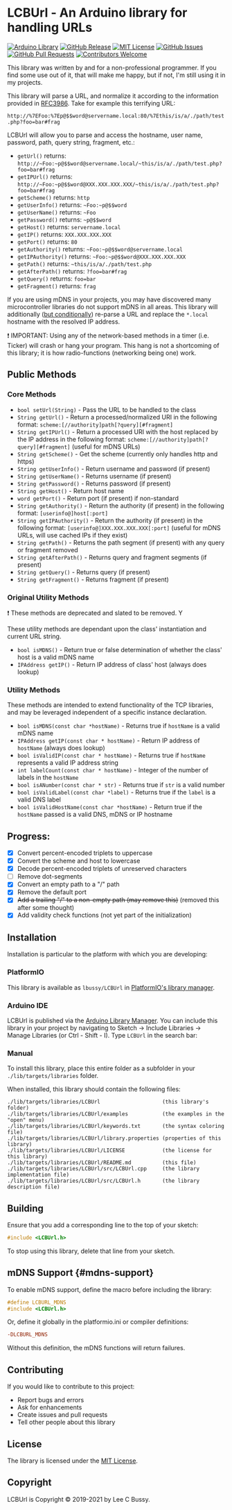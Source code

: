 # LCBUrl - An Arduino library for handling URLs

[![Arduino Library](https://www.ardu-badge.com/badge/LCBUrl.svg?style=plastic)](https://www.ardu-badge.com/LCBUrl)
[![GitHub Release](https://img.shields.io/github/v/release/lbussy/LCBUrl.svg?style=plastic)](https://github.com/lbussy/LCBUrl/releases)
[![MIT License](https://img.shields.io/github/license/lbussy/LCBUrl?style=plastic)](https://github.com/lbussy/LCBUrl/blob/master/LICENSE)
[![GitHub Issues](https://img.shields.io/github/issues/lbussy/LCBUrl?style=plastic)](http://github.com/lbussy/LCBUrl/issues)
[![GitHub Pull Requests](https://img.shields.io/github/issues-pr/lbussy/LCBUrl?style=plastic)](http://github.com/lbussy/LCBUrl/pulls)
[![Contributors Welcome](https://img.shields.io/badge/contributions-welcome-brightgreen.svg?style=plastic)](#Contributing)

This library was written by and for a non-professional programmer.  If you find some use out of it, that will make me happy, but if not, I'm still using it in my projects.

This library will parse a URL, and normalize it according to the information provided in [RFC3986](https://tools.ietf.org/html/rfc3986).  Take for example this terrifying URL:

`http://%7EFoo:%7Ep@$$word@servername.local:80/%7Ethis/is/a/./path/test.php?foo=bar#frag`

LCBUrl will allow you to parse and access the hostname, user name, password, path, query string, fragment, etc.:

- `getUrl()` returns: `http://~Foo:~p@$$word@servername.local/~this/is/a/./path/test.php?foo=bar#frag`
- `getIPUrl()` returns: `http://~Foo:~p@$$word@XXX.XXX.XXX.XXX/~this/is/a/./path/test.php?foo=bar#frag`
- `getScheme()` returns: `http`
- `getUserInfo()` returns: `~Foo:~p@$$word`
- `getUserName()` returns: `~Foo`
- `getPassword()` returns: `~p@$$word`
- `getHost()` returns: `servername.local`
- `getIP()` returns: `XXX.XXX.XXX.XXX`
- `getPort()` returns: `80`
- `getAuthority()` returns: `~Foo:~p@$$word@servername.local`
- `getIPAuthority()` returns: `~Foo:~p@$$word@XXX.XXX.XXX.XXX`
- `getPath()` returns: `~this/is/a/./path/test.php`
- `getAfterPath()` returns: `?foo=bar#frag`
- `getQuery()` returns: `foo=bar`
- `getFragment()` returns: `frag`

If you are using mDNS in your projects, you may have discovered many microcontroller libraries do not support mDNS in all areas.  This library will additionally ([but conditionally](#mdns-support)) re-parse a URL and replace the `*.local` hostname with the resolved IP address.

:exclamation: IMPORTANT: Using any of the network-based methods in a timer (i.e. Ticker) will crash or hang your program. This hang is not a shortcoming of this library; it is how radio-functions (networking being one) work.

## Public Methods

### Core Methods

- `bool setUrl(String)` - Pass the URL to be handled to the class
- `String getUrl()` - Return a processed/normalized URI in the following format: `scheme:[//authority]path[?query][#fragment]`
- `String getIPUrl()` - Return a processed URI with the host replaced by the IP address in the following format: `scheme:[//authority]path[?query][#fragment]` (useful for mDNS URLs)
- `String getScheme()` - Get the scheme (currently only handles http and https)
- `String getUserInfo()` - Return username and password (if present)
- `String getUserName()` - Returns username (if present)
- `String getPassword()` - Returns password (if present)
- `String getHost()` - Return host name
- `word getPort()` - Return port (if present) if non-standard
- `String getAuthority()` - Return the authority (if present) in the following format: `[userinfo@]host[:port]`
- `String getIPAuthority()` - Return the authority (if present) in the following format: `[userinfo@]XXX.XXX.XXX.XXX[:port]` (useful for mDNS URLs, will use cached IPs if they exist)
- `String getPath()` - Returns the path segment (if present) with any query or fragment removed
- `String getAfterPath()` - Returns query and fragment segments (if present)
- `String getQuery()` - Returns query (if present)
- `String getFragment()` - Returns fragment (if present)

### Original Utility Methods

:exclamation: These methods are deprecated and slated to be removed.  Y

These utility methods are dependant upon the class' instantiation and current URL string.

- `bool isMDNS()` - Return true or false determination of whether the class' host is a valid mDNS name
- `IPAddress getIP()` - Return IP address of class' host (always does lookup)

### Utility Methods

These methods are intended to extend functionality of the TCP libraries, and may be leveraged independent of a specific instance declaration.

- `bool isMDNS(const char *hostName)` - Returns true if `hostName` is a valid mDNS name
- `IPAddress getIP(const char * hostName)` - Return IP address of `hostName` (always does lookup)
- `bool isValidIP(const char * hostName)` - Returns true if `hostName` represents a valid IP address string
- `int labelCount(const char * hostName)` - Integer of the number of labels in the `hostName`
- `bool isANumber(const char * str)` - Returns true if `str` is a valid number
- `bool isValidLabel(const char *label)` - Returns true if the `label` is a valid DNS label
- `bool isValidHostName(const char *hostName)` - Return true if the `hostName` passed is a valid DNS, mDNS or IP hostname

## Progress:

- [X] Convert percent-encoded triplets to uppercase
- [X] Convert the scheme and host to lowercase
- [X] Decode percent-encoded triplets of unreserved characters
- [ ] Remove dot-segments
- [X] Convert an empty path to a "/" path
- [X] Remove the default port
- [X] ~~Add a trailing "/" to a non-empty path (may remove this)~~ (removed this after some thought)
- [X] Add validity check functions (not yet part of the initialization)

## Installation

Installation is particular to the platform with which you are developing:

### PlatformIO

This library is available as `lbussy/LCBUrl` in [PlatformIO's library manager](https://platformio.org/lib/show/6778/LCBUrl).

### Arduino IDE

LCBUrl is published via the [Arduino Library Manager](https://www.ardu-badge.com/LCBUrl).  You can include this library in your project by navigating to Sketch -> Include Libraries -> Manage Libraries (or Ctrl - Shift - I). Type `LCBUrl` in the search bar:

### Manual

To install this library, place this entire folder as a subfolder in your
`./lib/targets/libraries` folder.

When installed, this library should contain the following files:

```
./lib/targets/libraries/LCBUrl                    (this library's folder)
./lib/targets/libraries/LCBUrl/examples           (the examples in the "open" menu)
./lib/targets/libraries/LCBUrl/keywords.txt       (the syntax coloring file)
./lib/targets/libraries/LCBUrl/library.properties (properties of this library)
./lib/targets/libraries/LCBUrl/LICENSE            (the license for this library)
./lib/targets/libraries/LCBUrl/README.md          (this file)
./lib/targets/libraries/LCBUrl/src/LCBUrl.cpp     (the library implementation file)
./lib/targets/libraries/LCBUrl/src/LCBUrl.h       (the library description file)
```

## Building

Ensure that you add a corresponding line to the top of your sketch:

``` cpp
#include <LCBUrl.h>
```

To stop using this library, delete that line from your sketch.

## mDNS Support {#mdns-support}

To enable mDNS support, define the macro before including the library:

``` cpp
#define LCBURL_MDNS
#include <LCBUrl.h>
```

Or, define it globally in the platformio.ini or compiler definitions:

``` ini
-DLCBURL_MDNS
```

Without this definition, the mDNS functions will return failures.

## Contributing

If you would like to contribute to this project:

- Report bugs and errors
- Ask for enhancements
- Create issues and pull requests
- Tell other people about this library


## License

The library is licensed under the [MIT License](https://github.com/lbussy/LCBUrl/blob/master/LICENSE).


## Copyright

LCBUrl is Copyright &copy; 2019-2021 by Lee C Bussy.
